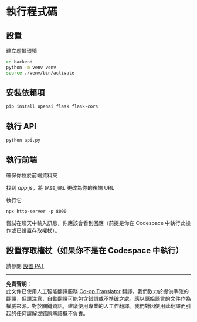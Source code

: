 <!--
CO_OP_TRANSLATOR_METADATA:
{
  "original_hash": "a7b7f54b13f9e6683a844d173ffdd766",
  "translation_date": "2025-08-29T17:08:09+00:00",
  "source_file": "9-chat-project/solution/README.md",
  "language_code": "hk"
}
-->
# 執行程式碼

## 設置

建立虛擬環境

```sh
cd backend
python -m venv venv
source ./venv/bin/activate
```

## 安裝依賴項

```sh
pip install openai flask flask-cors 
```

## 執行 API

```sh
python api.py
```

## 執行前端

確保你位於前端資料夾

找到 *app.js*，將 `BASE_URL` 更改為你的後端 URL

執行它

```
npx http-server -p 8000
```

嘗試在聊天中輸入訊息，你應該會看到回應（前提是你在 Codespace 中執行此操作或已設置存取權杖）。

## 設置存取權杖（如果你不是在 Codespace 中執行）

請參閱 [設置 PAT](https://docs.github.com/en/authentication/keeping-your-account-and-data-secure/managing-your-personal-access-tokens)

---

**免責聲明**：  
此文件已使用人工智能翻譯服務 [Co-op Translator](https://github.com/Azure/co-op-translator) 翻譯。我們致力於提供準確的翻譯，但請注意，自動翻譯可能包含錯誤或不準確之處。應以原始語言的文件作為權威來源。對於關鍵資訊，建議使用專業的人工作翻譯。我們對因使用此翻譯而引起的任何誤解或錯誤解讀概不負責。